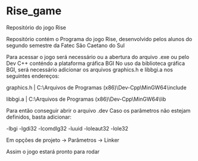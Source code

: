 # Rise_game
Repositório do jogo Rise


Repositório contém o Programa do jogo Rise, desenvolvido pelos alunos do segundo semestre da Fatec São Caetano do Sul


Para acessar o jogo será necessário ou a abertura do arquivo .exe ou pelo Dev C++ conténdo a plataforma gráfica BGI
No uso da biblioteca gráfica BGI, será necessário adicionar os arquivos graphics.h e libbgi.a nos seguintes endereços:



graphics.h | C:\Arquivos de Programas (x86)\Dev-Cpp\MinGW64\include

libbgi.a   | C:\Arquivos de Programas (x86)\Dev-Cpp\MinGW64\lib



Para então conseguir abrir o arquivo .dev
Caso os parâmetros não estejam definidos, basta adicionar:



-lbgi
-lgdi32
-lcomdlg32
-luuid
-loleaut32
-lole32



Em opções de projeto -> Parâmetros -> Linker

Assim o jogo estará pronto para rodar
